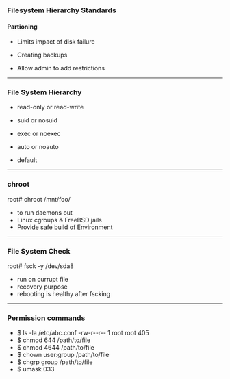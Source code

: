 ### Filesystem Hierarchy Standards 

#### Partioning


- Limits impact of disk failure 

- Creating backups 

- Allow admin to add restrictions 

---

### File System Hierarchy


- read-only or read-write

- suid or nosuid

- exec or noexec

- auto or noauto

- default

---

### chroot

root# chroot /mnt/foo/

- to run daemons out
- Linux cgroups & FreeBSD jails
- Provide safe build of Environment

---

### File System Check

root# fsck -y /dev/sda8

- run on currupt file
- recovery purpose
- rebooting is healthy after fscking

---

### Permission commands

-  $ ls -la /etc/abc.conf -rw-r--r-- 1 root root 405
-  $ chmod 644 /path/to/file
-  $ chmod 4644 /path/to/file
-  $ chown user:group /path/to/file
-  $ chgrp group /path/to/file
-  $ umask 033

